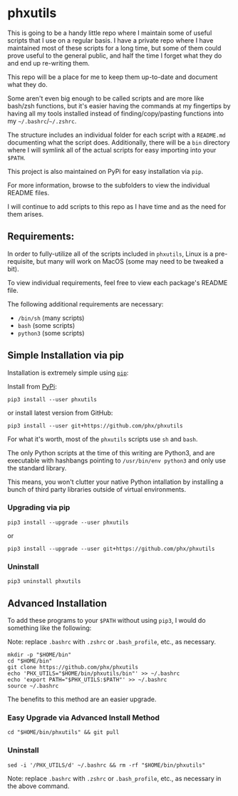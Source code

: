 # phxutils

This is going to be a handy little repo where I maintain some of useful scripts
that I use on a regular basis.  I have a private repo where I have maintained
most of these scripts for a long time, but some of them could prove useful to the
general public, and half the time I forget what they do and end up re-writing them.

This repo will be a place for me to keep them up-to-date and document what they do.

Some aren't even big enough to be called scripts and are more like bash/zsh functions,
but it's easier having the commands at my fingertips by having all my tools installed
instead of finding/copy/pasting functions into my `~/.bashrc`/`~/.zshrc`.

The structure includes an individual folder for each script with a `README.md` documenting
what the script does.  Additionally, there will be a `bin` directory where I will symlink
all of the actual scripts for easy importing into your `$PATH`.

This project is also maintained on PyPi for easy installation via `pip`.

For more information, browse to the subfolders to view the individual README files.

I will continue to add scripts to this repo as I have time and as the need for them arises.

## Requirements:

In order to fully-utilize all of the scripts included in `phxutils`, Linux is a pre-requisite, but many will work on MacOS (some may need to be tweaked a bit).

To view individual requirements, feel free to view each package's README file.

The following additional requirements are necessary:

- `/bin/sh` (many scripts)
- `bash` (some scripts)
- `python3` (some scripts)

## Simple Installation via pip

Installation is extremely simple using [`pip`](https://pip.pypa.io/en/stable/installation/):

Install from [PyPi](https://pypi.org/project/phxutils/):

`pip3 install --user phxutils`

or install latest version from GitHub:

`pip3 install --user git+https://github.com/phx/phxutils`

For what it's worth, most of the `phxutils` scripts use `sh` and `bash`.

The only Python scripts at the time of this writing are Python3, and are executable with hashbangs pointing to `/usr/bin/env python3` and only use the standard library.

This means, you won't clutter your native Python intallation by installing a bunch of third party libraries outside of virtual environments.

### Upgrading via pip

`pip3 install --upgrade --user phxutils`

or

`pip3 install --upgrade --user git+https://github.com/phx/phxutils`

### Uninstall

`pip3 uninstall phxutils`

## Advanced Installation

To add these programs to your `$PATH` without using `pip3`, I would do something like the following:

Note: replace `.bashrc` with `.zshrc` or `.bash_profile`, etc., as necessary.

```
mkdir -p "$HOME/bin"
cd "$HOME/bin"
git clone https://github.com/phx/phxutils
echo 'PHX_UTILS="$HOME/bin/phxutils/bin"' >> ~/.bashrc
echo 'export PATH="$PHX_UTILS:$PATH"' >> ~/.bashrc
source ~/.bashrc
```

The benefits to this method are an easier upgrade.

### Easy Upgrade via Advanced Install Method

`cd "$HOME/bin/phxutils" && git pull`

### Uninstall

`sed -i '/PHX_UTILS/d' ~/.bashrc && rm -rf "$HOME/bin/phxutils"`

Note: replace `.bashrc` with `.zshrc` or `.bash_profile`, etc., as necessary in the above command.

